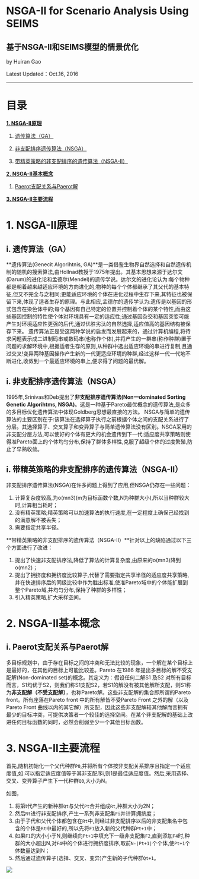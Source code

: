 # NSGA-II for Scenario Analysis Using SEIMS
## 基于NSGA-II和SEIMS模型的情景优化

by Huiran Gao

Latest Updated：Oct.16, 2016 

----
# 目录
[**1. NSGA-II原理**](#1-NSGA-II原理)

1. [遗传算法（GA）](#i-遗传算法（GA）])

2. [非支配排序遗传算法（NSGA）](#ii-非支配排序遗传算法（NSGA）)

3. [带精英策略的非支配排序的遗传算法（NSGA-II）](#ii-带精英策略的非支配排序的遗传算法（NSGA-II）)

[**2. NSGA-II基本概念**](#2-NSGA-II基本概念)

1. [Paerot支配关系与Paerot解](#i-Paerot支配关系与Paerot解])

[**3. NSGA-II主要流程**](#3-NSGA-II主要流程)



# 1. NSGA-II原理
## i. 遗传算法（GA）
**遗传算法(Genecit Algorihtnis, GA)**是一类借鉴生物界自然选择和自然遗传机制的随机的搜索算法,由Hollnad教授于1975年提出。其基本思想来源于达尔文(Darum)的进化论和孟德尔(Mendel)的遗传学说。达尔文的进化论认为:每个物种都是朝着越来越适应环境的方向进化的;物种的每个个体都继承了其父代的基本特征,但又不完全与之相同;更能适应环境的个体在进化过程中生存下来,其特征也被保留下来,体现了适者生存的原理。与此相应,孟德尔的遗传学认为:遗传是以基因的形式包含在染色体中的;每个基因有自己特定的位置并控制着个体的某个特性,而由这些基因控制的特性使个体对环境具有一定的适应性;通过基因杂交和基因突变可能产生对环境适应性更强的后代,通过优胜劣汰的自然选择,适应值高的基因结构被保存下来。
遗传算法正是受这两种学说的启发而发展起来的，通过计算机编程,将待求问题表示成二进制码串或数码串(也称作个体),并将产生的一群串(称作种群)置于问题的求解环境中,根据适者生存的原则,从种群中选出适应环境的串进行复制,且通过交叉!变异两种基因操作产生新的一代更适应环境的种群,经过这样一代一代地不断进化,收敛到一个最适应环境的串上,便求得了问题的最优解。

## i. 非支配排序遗传算法（NSGA）
1995年,Srinivas和Deb提出了**非支配排序遗传算法(Non一dominated Sorting Genetic Algorihtms, NSGA)**。这是一种基于Pareto最优概念的遗传算法,是众多的多目标优化遗传算法中体现Goldberg思想最直接的方法。
NSGA与简单的遗传算法的主要区别在于:该算法在选择算子执行之前根据个体之间的支配关系进行了分层。其选择算子、交叉算子和变异算子与简单遗传算法没有区别。NSGA采用的非支配分层方法,可以使好的个体有更大的机会遗传到下一代;适应度共享策略则使得准Pareto面上的个体均匀分布,保持了群体多样性,克服了超级个体的过度繁殖,防止了早熟收敛。

## i. 带精英策略的非支配排序的遗传算法（NSGA-II）
非支配排序遗传算法(NSGA)在许多问题上得到了应用,但NSGA仍存在一些问题：
1. 计算复杂度较高,为o(mn3)(m为目标函数个数,N为种群大小),所以当种群较大时,计算相当耗时；
2. 没有精英策略;精英策略可以加速算法的执行速度,在一定程度上确保己经找到的满意解不被丢失；
3. 需要指定共享半径。

**带精英策略的非支配排序的遗传算法（NSGA-II）**针对以上的缺陷通过以下三个方面进行了改进：
1. 提出了快速非支配排序法,降低了算法的计算复杂度,由原来的o(mn3)降到o(mn2)；
2. 提出了拥挤度和拥挤度比较算子,代替了需要指定共享半径的适应度共享策略,并在快速排序后的同级比较中作为胜出标准,使准Pareto域中的个体能扩展到整个Pareto域,并均匀分布,保持了种群的多样性；
3. 引入精英策略,扩大采样空间。


# 2. NSGA-II基本概念

## i. Paerot支配关系与Paerot解
多目标规划中，由于存在目标之间的冲突和无法比较的现象，一个解在某个目标上是最好的，在其他的目标上可能比较差。Pareto 在1986 年提出多目标的解不受支配解(Non-dominated set)的概念。其定义为：假设任何二解S1 及S2 对所有目标而言，S1均优于S2，则我们称S1支配S2，若S1的解没有被其他解所支配，则S1称为**非支配解（不受支配解）**，也称Pareto解。这些非支配解的集合即所谓的Pareto front。所有座落在Pareto front 中的所有解皆不受Pareto Front 之外的解（以及Pareto Front 曲线以内的其它解）所支配，因此这些非支配解较其他解而言拥有最少的目标冲突，可提供决策者一个较佳的选择空间。在某个非支配解的基础上改进任何目标函数的同时，必然会削弱至少一个其他目标函数。


# 3. NSGA-II主要流程

首先,随机初始化一个父代种群`P0`,并将所有个体按非支配关系排序且指定一个适应度值,如:可以指定适应度值等于其非支配序i,则1是最佳适应度值。然后,采用选择、交叉、变异算子产生下一代种群`Q0`,大小为N。

如图，
1. 将第t代产生的新种群`Qt`与父代`Pt`合并组成`Rt`,种群大小为2N；
2. 然后`Rt`进行非支配排序,产生一系列非支配集`Fi`并计算拥挤度；
3. 由于子代和父代个体都包含在`Rt`中,则经过非支配排序以后的非支配集名中包含的个体是`Rt`中最好的,所以先将`F1`放入新的父代种群`Pt+1`中；
4. 如果`F1`的大小小于N,则继续向`Pt+1`中填充下一级非支配集`F2`,直到添加`F4`时,种群的大小超出N,对`F4`中的个体进行拥挤度排序,取前`N-|Pt+1|`个个体,使`Pt+1`个体数量达到N；
5. 然后通过遗传算子(选择、交叉、变异)产生新的子代种群`Qt+1`。

![](http://i.imgur.com/9Scwo1B.png)